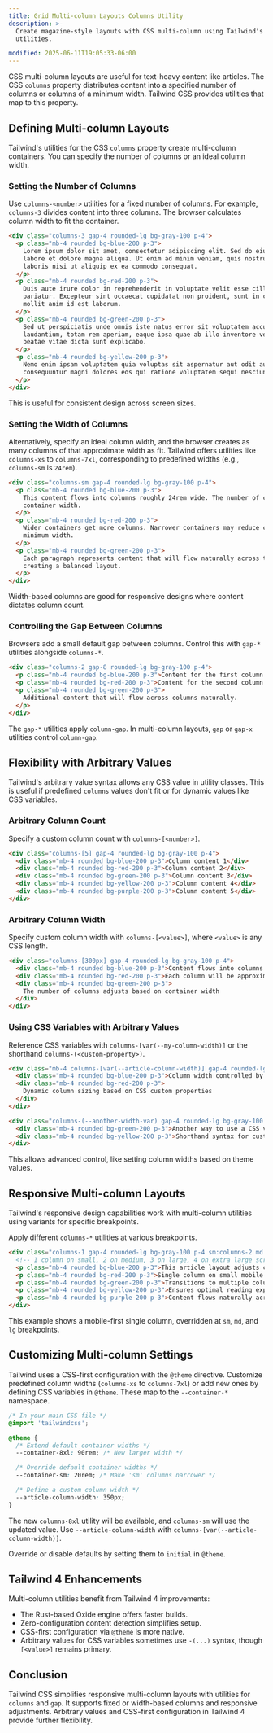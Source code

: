 ```yaml
---
title: Grid Multi-column Layouts Columns Utility
description: >-
  Create magazine-style layouts with CSS multi-column using Tailwind's columns
  utilities.

modified: 2025-06-11T19:05:33-06:00
---
```


CSS multi-column layouts are useful for text-heavy content like articles. The CSS `columns` property distributes content into a specified number of columns or columns of a minimum width. Tailwind CSS provides utilities that map to this property.

## Defining Multi-column Layouts

Tailwind's utilities for the CSS `columns` property create multi-column containers. You can specify the number of columns or an ideal column width.

### Setting the Number of Columns

Use `columns-<number>` utilities for a fixed number of columns. For example, `columns-3` divides content into three columns. The browser calculates column width to fit the container.

```html tailwind
<div class="columns-3 gap-4 rounded-lg bg-gray-100 p-4">
  <p class="mb-4 rounded bg-blue-200 p-3">
    Lorem ipsum dolor sit amet, consectetur adipiscing elit. Sed do eiusmod tempor incididunt ut
    labore et dolore magna aliqua. Ut enim ad minim veniam, quis nostrud exercitation ullamco
    laboris nisi ut aliquip ex ea commodo consequat.
  </p>
  <p class="mb-4 rounded bg-red-200 p-3">
    Duis aute irure dolor in reprehenderit in voluptate velit esse cillum dolore eu fugiat nulla
    pariatur. Excepteur sint occaecat cupidatat non proident, sunt in culpa qui officia deserunt
    mollit anim id est laborum.
  </p>
  <p class="mb-4 rounded bg-green-200 p-3">
    Sed ut perspiciatis unde omnis iste natus error sit voluptatem accusantium doloremque
    laudantium, totam rem aperiam, eaque ipsa quae ab illo inventore veritatis et quasi architecto
    beatae vitae dicta sunt explicabo.
  </p>
  <p class="mb-4 rounded bg-yellow-200 p-3">
    Nemo enim ipsam voluptatem quia voluptas sit aspernatur aut odit aut fugit, sed quia
    consequuntur magni dolores eos qui ratione voluptatem sequi nesciunt.
  </p>
</div>
```

This is useful for consistent design across screen sizes.

### Setting the Width of Columns

Alternatively, specify an ideal column width, and the browser creates as many columns of that approximate width as fit. Tailwind offers utilities like `columns-xs` to `columns-7xl`, corresponding to predefined widths (e.g., `columns-sm` is `24rem`).

```html tailwind
<div class="columns-sm gap-4 rounded-lg bg-gray-100 p-4">
  <p class="mb-4 rounded bg-blue-200 p-3">
    This content flows into columns roughly 24rem wide. The number of columns adjusts based on
    container width.
  </p>
  <p class="mb-4 rounded bg-red-200 p-3">
    Wider containers get more columns. Narrower containers may reduce column count to maintain
    minimum width.
  </p>
  <p class="mb-4 rounded bg-green-200 p-3">
    Each paragraph represents content that will flow naturally across the available columns,
    creating a balanced layout.
  </p>
</div>
```

Width-based columns are good for responsive designs where content dictates column count.

### Controlling the Gap Between Columns

Browsers add a small default gap between columns. Control this with `gap-*` utilities alongside `columns-*`.

```html tailwind
<div class="columns-2 gap-8 rounded-lg bg-gray-100 p-4">
  <p class="mb-4 rounded bg-blue-200 p-3">Content for the first column with a larger gap.</p>
  <p class="mb-4 rounded bg-red-200 p-3">Content for the second column.</p>
  <p class="mb-4 rounded bg-green-200 p-3">
    Additional content that will flow across columns naturally.
  </p>
</div>
```

The `gap-*` utilities apply `column-gap`. In multi-column layouts, `gap` or `gap-x` utilities control `column-gap`.

## Flexibility with Arbitrary Values

Tailwind's arbitrary value syntax allows any CSS value in utility classes. This is useful if predefined `columns` values don't fit or for dynamic values like CSS variables.

### Arbitrary Column Count

Specify a custom column count with `columns-[<number>]`.

```html tailwind
<div class="columns-[5] gap-4 rounded-lg bg-gray-100 p-4">
  <div class="mb-4 rounded bg-blue-200 p-3">Column content 1</div>
  <div class="mb-4 rounded bg-red-200 p-3">Column content 2</div>
  <div class="mb-4 rounded bg-green-200 p-3">Column content 3</div>
  <div class="mb-4 rounded bg-yellow-200 p-3">Column content 4</div>
  <div class="mb-4 rounded bg-purple-200 p-3">Column content 5</div>
</div>
```

### Arbitrary Column Width

Specify custom column width with `columns-[<value>]`, where `<value>` is any CSS length.

```html tailwind
<div class="columns-[300px] gap-4 rounded-lg bg-gray-100 p-4">
  <div class="mb-4 rounded bg-blue-200 p-3">Content flows into columns ~300px wide</div>
  <div class="mb-4 rounded bg-red-200 p-3">Each column will be approximately 300 pixels wide</div>
  <div class="mb-4 rounded bg-green-200 p-3">
    The number of columns adjusts based on container width
  </div>
</div>
```

### Using CSS Variables with Arbitrary Values

Reference CSS variables with `columns-[var(--my-column-width)]` or the shorthand `columns-(<custom-property>)`.

```html tailwind
<div class="mb-4 columns-[var(--article-column-width)] gap-4 rounded-lg bg-gray-100 p-4">
  <div class="mb-4 rounded bg-blue-200 p-3">Column width controlled by a CSS variable</div>
  <div class="mb-4 rounded bg-red-200 p-3">
    Dynamic column sizing based on CSS custom properties
  </div>
</div>

<div class="columns-(--another-width-var) gap-4 rounded-lg bg-gray-100 p-4">
  <div class="mb-4 rounded bg-green-200 p-3">Another way to use a CSS variable</div>
  <div class="mb-4 rounded bg-yellow-200 p-3">Shorthand syntax for custom properties</div>
</div>
```

This allows advanced control, like setting column widths based on theme values.

## Responsive Multi-column Layouts

Tailwind's responsive design capabilities work with multi-column utilities using variants for specific breakpoints.

Apply different `columns-*` utilities at various breakpoints.

```html tailwind
<div class="columns-1 gap-4 rounded-lg bg-gray-100 p-4 sm:columns-2 md:columns-3 lg:columns-4">
  <!-- 1 column on small, 2 on medium, 3 on large, 4 on extra large screens -->
  <p class="mb-4 rounded bg-blue-200 p-3">This article layout adjusts columns by screen size.</p>
  <p class="mb-4 rounded bg-red-200 p-3">Single column on small mobile devices for readability.</p>
  <p class="mb-4 rounded bg-green-200 p-3">Transitions to multiple columns as screen widens.</p>
  <p class="mb-4 rounded bg-yellow-200 p-3">Ensures optimal reading experience across devices.</p>
  <p class="mb-4 rounded bg-purple-200 p-3">Content flows naturally across available columns.</p>
</div>
```

This example shows a mobile-first single column, overridden at `sm`, `md`, and `lg` breakpoints.

## Customizing Multi-column Settings

Tailwind uses a CSS-first configuration with the `@theme` directive. Customize predefined column widths (`columns-xs` to `columns-7xl`) or add new ones by defining CSS variables in `@theme`. These map to the `--container-*` namespace.

```css
/* In your main CSS file */
@import 'tailwindcss';

@theme {
  /* Extend default container widths */
  --container-8xl: 90rem; /* New larger width */

  /* Override default container widths */
  --container-sm: 20rem; /* Make 'sm' columns narrower */

  /* Define a custom column width */
  --article-column-width: 350px;
}
```

The new `columns-8xl` utility will be available, and `columns-sm` will use the updated value. Use `--article-column-width` with `columns-[var(--article-column-width)]`.

Override or disable defaults by setting them to `initial` in `@theme`.

## Tailwind 4 Enhancements

Multi-column utilities benefit from Tailwind 4 improvements:

- The Rust-based Oxide engine offers faster builds.
- Zero-configuration content detection simplifies setup.
- CSS-first configuration via `@theme` is more native.
- Arbitrary values for CSS variables sometimes use `-(...)` syntax, though `[<value>]` remains primary.

## Conclusion

Tailwind CSS simplifies responsive multi-column layouts with utilities for `columns` and `gap`. It supports fixed or width-based columns and responsive adjustments. Arbitrary values and CSS-first configuration in Tailwind 4 provide further flexibility.
